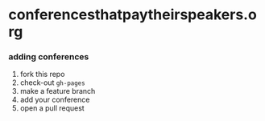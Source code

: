 # conferencesthatpaytheirspeakers.org

### adding conferences
1. fork this repo
2. check-out `gh-pages`
3. make a feature branch
4. add your conference
5. open a pull request


